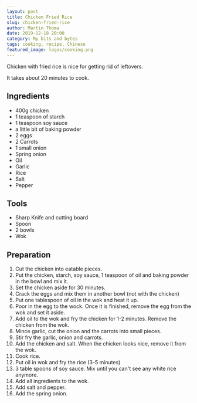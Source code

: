 ```yaml
---
layout: post
title: Chicken Fried Rice
slug: chicken-fried-rice
author: Martin Thoma
date: 2019-12-18 20:00
category: My bits and bytes
tags: cooking, recipe, Chinese
featured_image: logos/cooking.png
---
```

Chicken with fried rice is nice for getting rid of leftovers.

It takes about 20 minutes to cook.

## Ingredients

* 400g chicken
* 1 teaspoon of starch
* 1 teaspoon soy sauce
* a little bit of baking powder
* 2 eggs
* 2 Carrots
* 1 small onion
* Spring onion
* Oil
* Garlic
* Rice
* Salt
* Pepper


## Tools

* Sharp Knife and cutting board
* Spoon
* 2 bowls
* Wok


## Preparation

1. Cut the chicken into eatable pieces.
2. Put the chicken, starch, soy sauce, 1 teaspoon of oil and baking powder in the bowl and mix it.
3. Set the chicken aside for 30 minutes.
4. Crack the eggs and mix them in another bowl (not with the chicken)
5. Put one tablespoon of oil in the wok and heat it up.
6. Poor in the egg to the wock. Once it is finished, remove the egg from the wok and set it aside.
7. Add oil to the wok and fry the chicken for 1-2 minutes. Remove the chicken from the wok.
8. Mince garlic, cut the onion and the carrots into small pieces.
9. Stir fry the garlic, onion and carrots.
10. Add the chicken and salt. When the chicken looks nice, remove it from the wok.
11. Cook rice.
12. Put oil in wok and fry the rice (3-5 minutes)
13. 3 table spoons of soy sauce. Mix until you can't see any white rice anymore.
14. Add all ingredients to the wok.
15. Add salt and pepper.
16. Add the spring onion.
